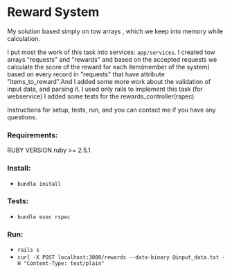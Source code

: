 # Reward System


My solution based simply on tow arrays , which we keep into memory while calculation.

I put most the work of this task into services: `app/services`.
I created tow arrays "requests"  and "rewards" and based on the accepted requests we calculate the score of the reward for each item(member of the system) based on every record in "requests" that have attribute "items_to_reward".And I added some more work about the validation of input data, and parsing it.
I used only rails to implement this task (for webservice)
I added some tests for the rewards_controller(rspec)

Instructions for setup, tests, run, and you can contact me if you have any questions.

### Requirements:
 RUBY VERSION
   ruby >= 2.5.1

### Install:
 - `bundle install`

 ### Tests:
 - `bundle exec rspec`


### Run:
 - `rails s`
 - `curl -X POST localhost:3000/rewards --data-binary @input_data.txt -H "Content-Type: text/plain"`
